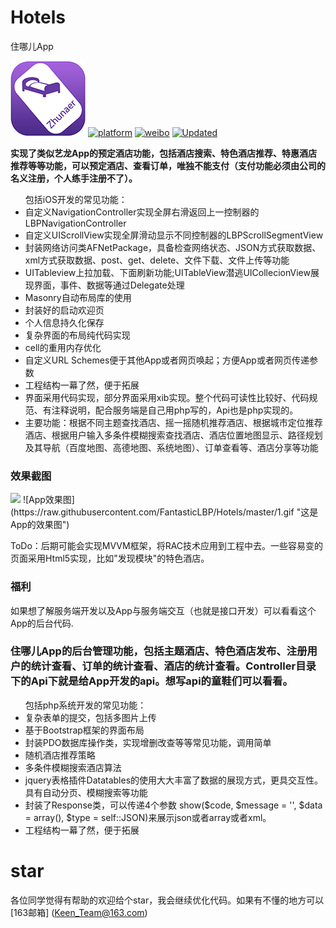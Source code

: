 # Hotels

住哪儿App

![AppLogo](https://github.com/FantasticLBP/Hotels/blob/master/住哪儿/Assets.xcassets/AppIcon.appiconset/11.png?raw=true "这是App的Logo")
[![platform](https://img.shields.io/badge/platform-iOS-red.svg)]()
[![weibo](https://img.shields.io/badge/weibo-%40杭城小刘-green.svg)](http://weibo.com/3194053975/profile?rightmod=1&wvr=6&mod=personinfo&is_hot=1)
[![Updated](https://img.shields.io/badge/Updated-2017--09--03-brightgreen.svg)]()

**实现了类似艺龙App的预定酒店功能，包括酒店搜索、特色酒店推荐、特惠酒店推荐等等功能，可以预定酒店、查看订单，唯独不能支付（支付功能必须由公司的名义注册，个人练手注册不了）。**

<ul>包括iOS开发的常见功能：
<li>自定义NavigationController实现全屏右滑返回上一控制器的LBPNavigationController</li>
<li>自定义UIScrollView实现全屏滑动显示不同控制器的LBPScrollSegmentView</li>
<li>封装网络访问类AFNetPackage，具备检查网络状态、JSON方式获取数据、xml方式获取数据、post、get、delete、文件下载、文件上传等功能</li>
<li>UITableview上拉加载、下面刷新功能;UITableView潜逃UICollecionView展现界面，事件、数据等通过Delegate处理</li>
<li>Masonry自动布局库的使用</li>
<li>封装好的启动欢迎页</li>
<li>个人信息持久化保存</li>
<li>复杂界面的布局纯代码实现</li>
<li>cell的重用内存优化</li>
<li>自定义URL Schemes便于其他App或者网页唤起；方便App或者网页传递参数</li>
<li>工程结构一幕了然，便于拓展</li>
<li>界面采用代码实现，部分界面采用xib实现。整个代码可读性比较好、代码规范、有注释说明，配合服务端是自己用php写的，Api也是php实现的。</li>
<li>主要功能：根据不同主题查找酒店、摇一摇随机推荐酒店、根据城市定位推荐酒店、根据用户输入多条件模糊搜索查找酒店、酒店位置地图显示、路径规划及其导航（百度地图、高德地图、系统地图）、订单查看等、酒店分享等功能</li>
</ul>

<h3>效果截图</h3>
<img src='https://raw.githubusercontent.com/FantasticLBP/Hotels/master/1.gif' height='24' wigth='40'>
![App效果图](https://raw.githubusercontent.com/FantasticLBP/Hotels/master/1.gif "这是App的效果图")
<p>ToDo：后期可能会实现MVVM框架，将RAC技术应用到工程中去。一些容易变的页面采用Html5实现，比如"发现模块"的特色酒店。</p>
<h3>福利</h3>
<p>如果想了解服务端开发以及App与服务端交互（也就是接口开发）可以看看这个App的后台代码. <p>
<h3>住哪儿App的后台管理功能，包括主题酒店、特色酒店发布、注册用户的统计查看、订单的统计查看、酒店的统计查看。Controller目录下的Api下就是给App开发的api。想写api的童鞋们可以看看。</h3>
<ul>包括php系统开发的常见功能：
<li>复杂表单的提交，包括多图片上传</li>
<li>基于Bootstrap框架的界面布局</li>
<li>封装PDO数据库操作类，实现增删改查等等常见功能，调用简单</li>
<li>随机酒店推荐策略</li>
<li>多条件模糊搜索酒店算法</li>
<li>jquery表格插件Datatables的使用大大丰富了数据的展现方式，更具交互性。具有自动分页、模糊搜索等功能</li>
<li>封装了Response类，可以传递4个参数 show($code, $message = '', $data = array(), $type = self::JSON)来展示json或者array或者xml。</li>
<li>工程结构一幕了然，便于拓展</li>
</ul>

# star

各位同学觉得有帮助的欢迎给个star，我会继续优化代码。如果有不懂的地方可以[163邮箱] (Keen_Team@163.com)
